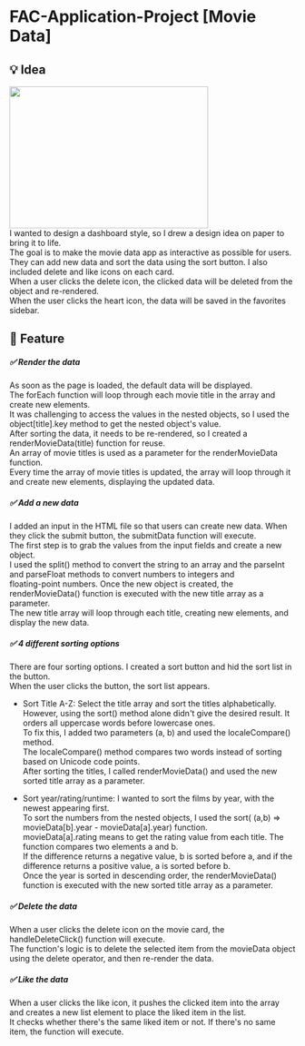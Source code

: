 # FAC-Application-Project [Movie Data]

## 💡 Idea


<img src = "https://user-images.githubusercontent.com/51739602/216806217-adc57e49-b690-4e71-94be-56266be814d4.jpeg" width="350px" height="250px"><br>
I wanted to design a dashboard style, so I drew a design idea on paper to bring it to life. <br>
The goal is to make the movie data app as interactive as possible for users. <br>
They can add new data and sort the data using the sort button. I also included delete and like icons on each card. <br>
When a user clicks the delete icon, the clicked data will be deleted from the object and re-rendered. <br>
When the user clicks the heart icon, the data will be saved in the favorites sidebar.


## 🚀 Feature 

##### ✅ Render the data
As soon as the page is loaded, the default data will be displayed. <br>
The forEach function will loop through each movie title in the array and create new elements. <br>
It was challenging to access the values in the nested objects, so I used the object[title].key method to get the nested object's value. <br>
After sorting the data, it needs to be re-rendered, so I created a renderMovieData(title) function for reuse. <br>
An array of movie titles is used as a parameter for the renderMovieData function. <br>
Every time the array of movie titles is updated, the array will loop through it and create new elements, displaying the updated data.


##### ✅ Add a new data
I added an input in the HTML file so that users can create new data. When they click the submit button, the submitData function will execute. <br>
The first step is to grab the values from the input fields and create a new object. <br>
I used the split() method to convert the string to an array and the parseInt and parseFloat methods to convert numbers to integers and <br>
floating-point numbers. Once the new object is created, the renderMovieData() function is executed with the new title array as a parameter. <br>
The new title array will loop through each title, creating new elements, and display the new data.


##### ✅ 4 different sorting options
There are four sorting options. I created a sort button and hid the sort list in the button. <br>
When the user clicks the button, the sort list appears.

 - Sort Title A-Z: Select the title array and sort the titles alphabetically. <br>
 However, using the sort() method alone didn't give the desired result. It orders all uppercase words before lowercase ones. <br>
 To fix this, I added two parameters (a, b) and used the localeCompare() method. <br>
 The localeCompare() method compares two words instead of sorting based on Unicode code points. <br>
 After sorting the titles, I called renderMovieData() and used the new sorted title array as a parameter.

- Sort year/rating/runtime: I wanted to sort the films by year, with the newest appearing first. <br>
To sort the numbers from the nested objects, I used the sort( (a,b) => movieData[b].year - movieData[a].year) function. <br>
movieData[a].rating means to get the rating value from each title. The function compares two elements a and b. <br>
If the difference returns a negative value, b is sorted before a, and if the difference returns a positive value, a is sorted before b. <br>
Once the year is sorted in descending order, the renderMovieData() function is executed with the new sorted title array as a parameter.

##### ✅ Delete the data  
When a user clicks the delete icon on the movie card, the handleDeleteClick() function will execute. <br>
The function's logic is to delete the selected item from the movieData object using the delete operator, and then re-render the data.


##### ✅ Like the data
When a user clicks the like icon, it pushes the clicked item into the array and creates a new list element to place the liked item in the list. <br>
It checks whether there's the same liked item or not. If there's no same item, the function will execute.


